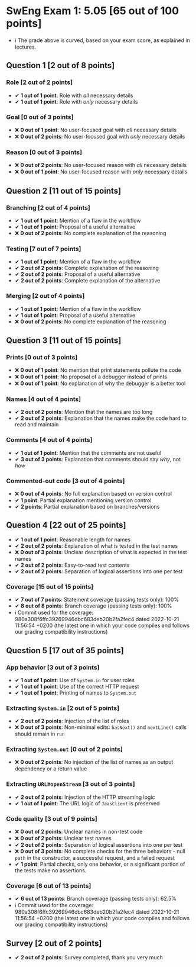 # SwEng Exam 1: 5.05 [65 out of 100 points]

- ℹ The grade above is curved, based on your exam score, as explained in lectures.

## Question 1 [2 out of 8 points]


### Role [2 out of 2 points]

- ✔ **1 out of 1 point**: Role with _all_ necessary details
- ✔ **1 out of 1 point**: Role with _only_ necessary details

### Goal [0 out of 3 points]

- ❌ **0 out of 1 point**: No user-focused goal with _all_ necessary details
- ❌ **0 out of 2 points**: No user-focused goal with _only_ necessary details

### Reason [0 out of 3 points]

- ❌ **0 out of 2 points**: No user-focused reason with _all_ necessary details
- ❌ **0 out of 1 point**: No user-focused reason with _only_ necessary details

## Question 2 [11 out of 15 points]


### Branching [2 out of 4 points]

- ✔ **1 out of 1 point**: Mention of a flaw in the workflow
- ✔ **1 out of 1 point**: Proposal of a useful alternative
- ❌ **0 out of 2 points**: No complete explanation of the reasoning

### Testing [7 out of 7 points]

- ✔ **1 out of 1 point**: Mention of a flaw in the workflow
- ✔ **2 out of 2 points**: Complete explanation of the reasoning
- ✔ **2 out of 2 points**: Proposal of a useful alternative
- ✔ **2 out of 2 points**: Complete explanation of the alternative

### Merging [2 out of 4 points]

- ✔ **1 out of 1 point**: Mention of a flaw in the workflow
- ✔ **1 out of 1 point**: Proposal of a useful alternative
- ❌ **0 out of 2 points**: No complete explanation of the reasoning

## Question 3 [11 out of 15 points]


### Prints [0 out of 3 points]

- ❌ **0 out of 1 point**: No mention that print statements pollute the code
- ❌ **0 out of 1 point**: No proposal of a debugger instead of prints
- ❌ **0 out of 1 point**: No explanation of why the debugger is a better tool

### Names [4 out of 4 points]

- ✔ **2 out of 2 points**: Mention that the names are too long
- ✔ **2 out of 2 points**: Explanation that the names make the code hard to read and maintain

### Comments [4 out of 4 points]

- ✔ **1 out of 1 point**: Mention that the comments are not useful
- ✔ **3 out of 3 points**: Explanation that comments should say _why_, not _how_

### Commented-out code [3 out of 4 points]

- ❌ **0 out of 4 points**: No full explanation based on version control
- ✔ **1 point**: Partial explanation mentioning version control
- ✔ **2 points**: Partial explanation based on branches/versions

## Question 4 [22 out of 25 points]

- ✔ **1 out of 1 point**: Reasonable length for names
- ✔ **2 out of 2 points**: Explanation of what is tested in the test names
- ❌ **0 out of 3 points**: Unclear description of what is expected in the test names
- ✔ **2 out of 2 points**: Easy-to-read test contents
- ✔ **2 out of 2 points**: Separation of logical assertions into one per test

### Coverage [15 out of 15 points]

- ✔ **7 out of 7 points**: Statement coverage (passing tests only): 100%
- ✔ **8 out of 8 points**: Branch coverage (passing tests only): 100%
- ℹ Commit used for the coverage: 980a308f6ffc39269946dbc683deb20b2fa2fec4 dated 2022-10-21 11:56:54 +0200 (the latest one in which your code compiles and follows our grading compatibility instructions)

## Question 5 [17 out of 35 points]


### App behavior [3 out of 3 points]

- ✔ **1 out of 1 point**: Use of `System.in` for user roles
- ✔ **1 out of 1 point**: Use of the correct HTTP request
- ✔ **1 out of 1 point**: Printing of names to `System.out`

### Extracting `System.in` [2 out of 5 points]

- ✔ **2 out of 2 points**: Injection of the list of roles
- ❌ **0 out of 3 points**: Non-minimal edits: `hasNext()` and `nextLine()` calls should remain in `run`

### Extracting `System.out` [0 out of 2 points]

- ❌ **0 out of 2 points**: No injection of the list of names as an output dependency or a return value

### Extracting `URL#openStream` [3 out of 3 points]

- ✔ **2 out of 2 points**: Injection of the HTTP streaming logic
- ✔ **1 out of 1 point**: The URL logic of `JaasClient` is preserved

### Code quality [3 out of 9 points]

- ❌ **0 out of 2 points**: Unclear names in non-test code
- ❌ **0 out of 2 points**: Unclear test names
- ✔ **2 out of 2 points**: Separation of logical assertions into one per test
- ❌ **0 out of 3 points**: No complete checks for the three behaviors - null `path` in the constructor, a successful request, and a failed request
- ✔ **1 point**: Partial checks, only one behavior, or a significant portion of the tests make no assertions.

### Coverage [6 out of 13 points]

- ✔ **6 out of 13 points**: Branch coverage (passing tests only): 62.5%
- ℹ Commit used for the coverage: 980a308f6ffc39269946dbc683deb20b2fa2fec4 dated 2022-10-21 11:56:54 +0200 (the latest one in which your code compiles and follows our grading compatibility instructions)

## Survey [2 out of 2 points]

- ✔ **2 out of 2 points**: Survey completed, thank you very much

